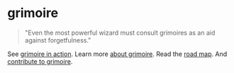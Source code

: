 grimoire
=================
> "Even the most powerful wizard must consult grimoires as an aid against forgetfulness."

See [grimoire in action](http://grimoire.arrdem.com/).
Learn more [about grimoire](http://grimoire.arrdem.com/about/).
Read the [road map](http://www.arrdem.com/2014/07/12/of_mages_and_grimoires/).
And [contribute to grimoire](http://grimoire.arrdem.com/contributing/).
